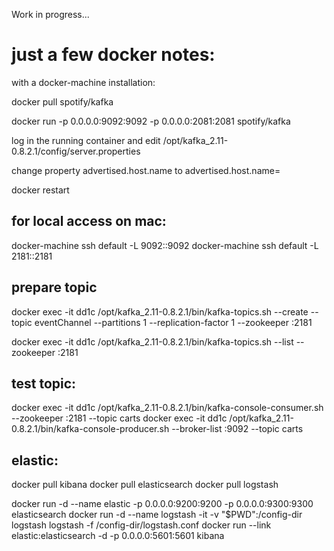 Work in progress...

just a few docker notes:
=======================
with a docker-machine installation:

docker pull spotify/kafka

docker run -p 0.0.0.0:9092:9092 -p 0.0.0.0:2081:2081 spotify/kafka

log in the running container and edit /opt/kafka_2.11-0.8.2.1/config/server.properties

change property advertised.host.name to advertised.host.name=<docker-machine ip>

docker restart <kafka server>


for local access on mac:
----------------
docker-machine ssh default -L 9092:<docker-machine ip>:9092
docker-machine ssh default -L 2181:<docker-machine ip>:2181


prepare topic
-------------
docker exec -it dd1c /opt/kafka_2.11-0.8.2.1/bin/kafka-topics.sh --create --topic eventChannel --partitions 1 --replication-factor 1 --zookeeper <docker-machine ip>:2181

docker exec -it dd1c /opt/kafka_2.11-0.8.2.1/bin/kafka-topics.sh --list --zookeeper <docker-machine ip>:2181

test topic:
-----------
docker exec -it dd1c /opt/kafka_2.11-0.8.2.1/bin/kafka-console-consumer.sh --zookeeper <docker-machine ip>:2181 --topic carts
docker exec -it dd1c /opt/kafka_2.11-0.8.2.1/bin/kafka-console-producer.sh --broker-list <docker-machine ip>:9092 --topic carts


elastic:
--------

docker pull kibana
docker pull elasticsearch
docker pull logstash

docker run -d --name elastic -p 0.0.0.0:9200:9200 -p 0.0.0.0:9300:9300 elasticsearch 
docker run -d --name logstash -it -v "$PWD":/config-dir logstash logstash -f /config-dir/logstash.conf
docker run --link elastic:elasticsearch -d -p 0.0.0.0:5601:5601 kibana
